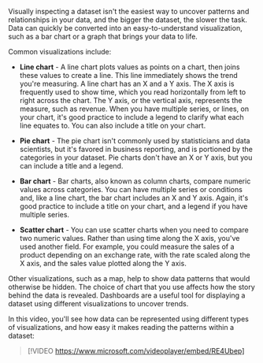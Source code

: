 Visually inspecting a dataset isn't the easiest way to uncover patterns and relationships in your data, and the bigger the dataset, the slower the task. Data can quickly be converted into an easy-to-understand visualization, such as a bar chart or a graph that brings your data to life.

Common visualizations include:

- **Line chart** - A line chart plots values as points on a chart, then joins these values to create a line. This line immediately shows the trend you're measuring. A line chart has an X and a Y axis. The X axis is frequently used to show time, which you read horizontally from left to right across the chart. The Y axis, or the vertical axis, represents the measure, such as revenue. When you have multiple series, or lines, on your chart, it's good practice to include a legend to clarify what each line equates to. You can also include a title on your chart.

- **Pie chart** - The pie chart isn't commonly used by statisticians and data scientists, but it's favored in business reporting, and is portioned by the categories in your dataset. Pie charts don't have an X or Y axis, but you can include a title and a legend. 

- **Bar chart** - Bar charts, also known as column charts, compare numeric values across categories. You can have multiple series or conditions and, like a line chart, the bar chart includes an X and Y axis. Again, it's good practice to include a title on your chart, and a legend if you have multiple series.

- **Scatter chart** - You can use scatter charts when you need to compare two numeric values. Rather than using time along the X axis, you've used another field. For example, you could measure the sales of a product depending on an exchange rate, with the rate scaled along the X axis, and the sales value plotted along the Y axis. 

Other visualizations, such as a map, help to show data patterns that would otherwise be hidden. The choice of chart that you use affects how the story behind the data is revealed. Dashboards are a useful tool for displaying a dataset using different visualizations to uncover trends.

In this video, you'll see how data can be represented using different types of visualizations, and how easy it makes reading the patterns within a dataset:

> [!VIDEO https://www.microsoft.com/videoplayer/embed/RE4Ubep]
